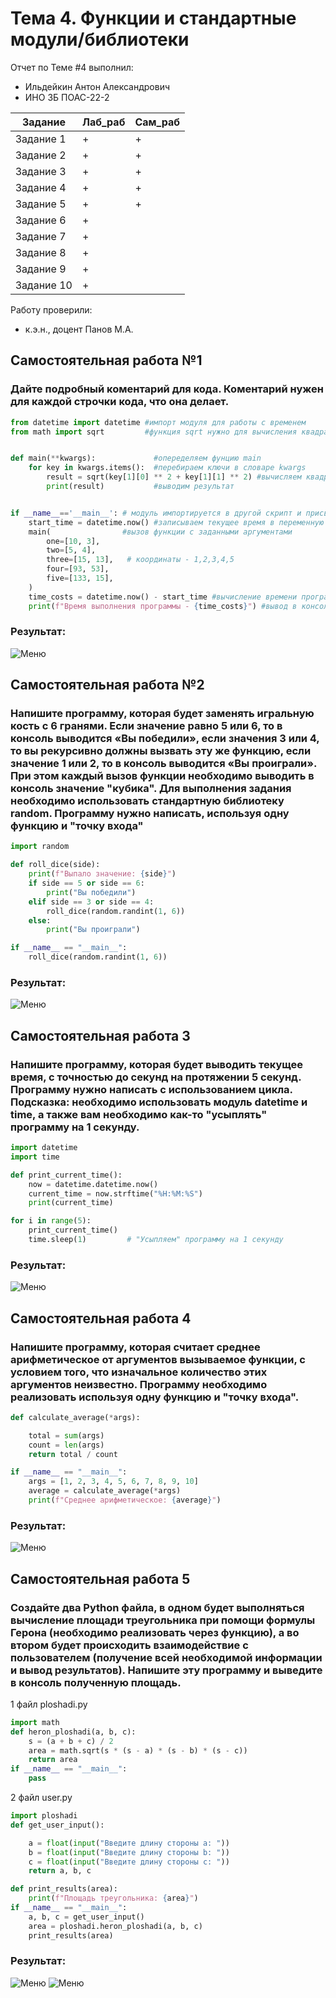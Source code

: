 # Тема 4. Функции и стандартные модули/библиотеки
Отчет по Теме #4 выполнил:
- Ильдейкин Антон Александрович
- ИНО ЗБ ПОАС-22-2

| Задание | Лаб_раб | Сам_раб |
| ------ | ------ | ------ |
| Задание 1 | + | + |
| Задание 2 | + | + |
| Задание 3 | + | + |
| Задание 4 | + | + |
| Задание 5 | + | + |
| Задание 6 | + |  |
| Задание 7 | + |  |
| Задание 8 | + |  |
| Задание 9 | + |  |
| Задание 10 | + |  |


Работу проверили:
- к.э.н., доцент Панов М.А.
## Самостоятельная работа №1
### Дайте подробный коментарий для кода. Коментарий нужен для каждой строчки кода, что она делает.

```python
from datetime import datetime #импорт модуля для работы с временем
from math import sqrt         #функция sqrt нужнo для вычисления квадратного корня


def main(**kwargs):             #опеределяем фунцию main
    for key in kwargs.items():  #перебираем ключи в словаре kwargs
        result = sqrt(key[1][0] ** 2 + key[1][1] ** 2) #вычисляем квадратный корень из координат
        print(result)           #выводим результат


if __name__=='__main__': # модуль импортируется в другой скрипт и присваивает имя main
    start_time = datetime.now() #записываем текущее время в переменную
    main(                #вызов функции с заданными аргументами
        one=[10, 3],
        two=[5, 4],
        three=[15, 13],   # координаты - 1,2,3,4,5 
        four=[93, 53],
        five=[133, 15],
    )
    time_costs = datetime.now() - start_time #вычисление времени программы
    print(f"Время выполнения программы - {time_costs}") #вывод в консоль времени выполнения программы
```
### Результат:
![Меню](https://github.com/Dirtzzz/Tema_4/blob/main/4.1.png)

## Самостоятельная работа №2
### Напишите программу, которая будет заменять игральную кость с 6 гранями. Если значение равно 5 или 6, то в консоль выводится «Вы победили», если значения 3 или 4, то вы рекурсивно должны вызвать эту же функцию, если значение 1 или 2, то в консоль выводится «Вы проиграли». При этом каждый вызов функции необходимо выводить в консоль значение "кубика". Для выполнения задания необходимо использовать стандартную библиотеку random. Программу нужно написать, используя одну функцию и "точку входа"

```python
import random

def roll_dice(side):
    print(f"Выпало значение: {side}")
    if side == 5 or side == 6:
        print("Вы победили")
    elif side == 3 or side == 4:
        roll_dice(random.randint(1, 6))
    else:
        print("Вы проиграли")

if __name__ == "__main__":
    roll_dice(random.randint(1, 6))
```

### Результат:
![Меню](https://github.com/Dirtzzz/Tema_4/blob/main/4.2.png)

## Самостоятельная работа 3
### Напишите программу, которая будет выводить текущее время, с точностью до секунд на протяжении 5 секунд. Программу нужно написать с использованием цикла. Подсказка: необходимо использовать модуль datetime и time, а также вам необходимо как-то "усыплять" программу на 1 секунду.

```python
import datetime
import time

def print_current_time():
    now = datetime.datetime.now()
    current_time = now.strftime("%H:%M:%S")
    print(current_time)

for i in range(5):
    print_current_time()
    time.sleep(1)         # "Усыпляем" программу на 1 секунду
```

### Результат:
![Меню](https://github.com/Dirtzzz/Tema_4/blob/main/4.3.png)

## Самостоятельная работа 4
### Напишите программу, которая считает среднее арифметическое от аргументов вызываемое функции, с условием того, что изначальное количество этих аргументов неизвестно. Программу необходимо реализовать используя одну функцию и "точку входа".

```python
def calculate_average(*args):

    total = sum(args) 
    count = len(args)
    return total / count

if __name__ == "__main__":
    args = [1, 2, 3, 4, 5, 6, 7, 8, 9, 10]
    average = calculate_average(*args)
    print(f"Среднее арифметическое: {average}")
```

### Результат:
![Меню](https://github.com/Dirtzzz/Tema_4/blob/main/4.4.png)

## Самостоятельная работа 5
### Создайте два Python файла, в одном будет выполняться вычисление площади треугольника при помощи формулы Герона (необходимо реализовать через функцию), а во втором будет происходить взаимодействие с пользователем (получение всей необходимой информации и вывод результатов). Напишите эту программу и выведите в консоль полученную площадь.
1 файл ploshadi.py
```python
import math
def heron_ploshadi(a, b, c):
    s = (a + b + c) / 2
    area = math.sqrt(s * (s - a) * (s - b) * (s - c))
    return area
if __name__ == "__main__":
    pass
```
2 файл user.py
```python
import ploshadi
def get_user_input():

    a = float(input("Введите длину стороны a: "))
    b = float(input("Введите длину стороны b: "))
    c = float(input("Введите длину стороны c: "))
    return a, b, c

def print_results(area):
    print(f"Площадь треугольника: {area}")
if __name__ == "__main__":
    a, b, c = get_user_input()
    area = ploshadi.heron_ploshadi(a, b, c)
    print_results(area)
```
### Результат:
![Меню](https://github.com/Dirtzzz/Tema_4/blob/main/4.5%20ploshadi.png)
![Меню](https://github.com/Dirtzzz/Tema_4/blob/main/4.5%20user.png)

